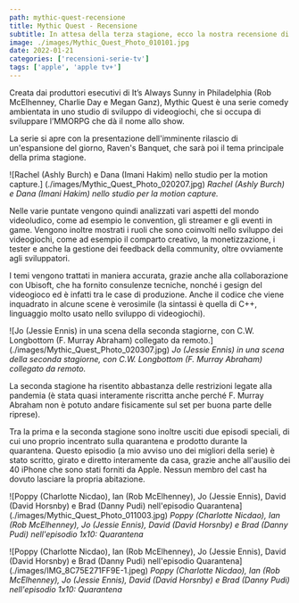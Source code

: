 ```yaml
---
path: mythic-quest-recensione
title: Mythic Quest - Recensione
subtitle: In attesa della terza stagione, ecco la nostra recensione di Mythic Quest, la serie comedy ambientata in uno studio di sviluppo di videogiochi
image: ./images/Mythic_Quest_Photo_010101.jpg
date: 2022-01-21
categories: ['recensioni-serie-tv']
tags: ['apple', 'apple tv+']
---
```


Creata dai produttori esecutivi di It’s Always Sunny in Philadelphia (Rob McElhenney, Charlie Day e Megan Ganz), Mythic Quest è una serie comedy ambientata in uno studio di sviluppo di videogiochi, che si occupa di sviluppare l’MMORPG che dà il nome allo show.

La serie si apre con la presentazione dell'imminente rilascio di un'espansione del giorno, Raven's Banquet, che sarà poi il tema principale della prima stagione.

![Rachel (Ashly Burch) e Dana (Imani Hakim) nello studio per la motion capture.] (./images/Mythic_Quest_Photo_020207.jpg)
*Rachel (Ashly Burch) e Dana (Imani Hakim) nello studio per la motion capture.*

Nelle varie puntate vengono quindi analizzati vari aspetti del mondo videoludico, come ad esempio le convention, gli streamer e gli eventi in game. Vengono inoltre mostrati i ruoli che sono coinvolti nello sviluppo dei videogiochi, come ad esempio il comparto creativo, la monetizzazione, i tester e anche la gestione dei feedback della community, oltre ovviamente agli sviluppatori.

I temi vengono trattati in maniera accurata, grazie anche alla collaborazione con Ubisoft, che ha fornito consulenze tecniche, nonché i gesign del videogioco ed è infatti tra le case di produzione. Anche il codice che viene inquadrato in alcune scene è verosimile (la sintassi è quella di C++, linguaggio molto usato nello sviluppo di videogiochi).

![Jo (Jessie Ennis) in una scena della seconda stagiorne, con C.W. Longbottom (F. Murray Abraham) collegato da remoto.] (./images/Mythic_Quest_Photo_020307.jpg)
*Jo (Jessie Ennis) in una scena della seconda stagiorne, con C.W. Longbottom (F. Murray Abraham) collegato da remoto.*

La seconda stagione ha risentito abbastanza delle restrizioni legate alla pandemia (è stata quasi interamente riscritta anche perché F. Murray Abraham non è potuto andare fisicamente sul set per buona parte delle riprese).

Tra la prima e la seconda stagione sono inoltre usciti due episodi speciali, di cui uno proprio incentrato sulla quarantena e prodotto durante la quarantena. Questo episodio (a mio avviso uno dei migliori della serie) è stato scritto, girato e diretto interamente da casa, grazie anche all'ausilio dei 40 iPhone che sono stati forniti da Apple. Nessun membro del cast ha dovuto lasciare la propria abitazione.

![Poppy (Charlotte Nicdao), Ian (Rob McElhenney), Jo (Jessie Ennis), David (David Horsnby) e Brad (Danny Pudi) nell'episodio Quarantena] (./images/Mythic_Quest_Photo_011003.jpg)
*Poppy (Charlotte Nicdao), Ian (Rob McElhenney), Jo (Jessie Ennis), David (David Horsnby) e Brad (Danny Pudi) nell'episodio 1x10: Quarantena*

![Poppy (Charlotte Nicdao), Ian (Rob McElhenney), Jo (Jessie Ennis), David (David Horsnby) e Brad (Danny Pudi) nell'episodio Quarantena] (./images/IMG_8C75E271FF9E-1.jpeg)
*Poppy (Charlotte Nicdao), Ian (Rob McElhenney), Jo (Jessie Ennis), David (David Horsnby) e Brad (Danny Pudi) nell'episodio 1x10: Quarantena*